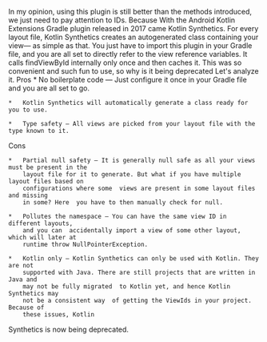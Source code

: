 In my opinion, using this plugin is still better than the methods introduced, we just need to pay attention to IDs. Because With the Android Kotlin Extensions Gradle plugin released in 2017 came Kotlin Synthetics. For every layout file, Kotlin Synthetics creates an autogenerated class containing your view— as simple as that. You just have to import this plugin in your Gradle file, and you are all set to directly refer to the view reference variables. It calls findViewById internally only once and then caches it. This was so convenient and such fun to use, so why is it being deprecated
Let's analyze it. Pros
	* 	No boilerplate code — Just configure it
		once in your Gradle file and you are all set to go.

	* 	Kotlin Synthetics will automatically generate a class ready for you to use.

	* 	Type safety — All views are picked from your layout file with the type known to it.
 Cons

	*	Partial null safety — It is generally null safe as all your views must be present in the
		layout file for it to generate. But what if you have multiple layout files based on
		configurations where some  views are present in some layout files and missing
		in some? Here  you have to then manually check for null.

	*	Pollutes the namespace — You can have the same view ID in different layouts,
		and you can  accidentally import a view of some other layout, which will later at
		runtime throw NullPointerException.

	*	Kotlin only — Kotlin Synthetics can only be used with Kotlin. They are not
		supported with Java. There are still projects that are written in Java and
		may not be fully migrated  to Kotlin yet, and hence Kotlin Synthetics may
		not be a consistent way  of getting the ViewIds in your project. Because of
		these issues, Kotlin


Synthetics is now being deprecated.